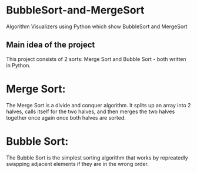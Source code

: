 # BubbleSort-and-MergeSort
Algorithm Visualizers using Python which show BubbleSort and MergeSort

Main idea of the project
------------------------
This project consists of 2 sorts: Merge Sort and Bubble Sort - both written in Python.
# Merge Sort:
The Merge Sort is a divide and conquer algorithm. It splits up an array into 2 halves, calls itself for the two halves, and then merges the two halves together once again once both halves are sorted.
# Bubble Sort:
The Bubble Sort is the simplest sorting algorithm that works by repreatedly swapping adjacent elements if they are in the wrong order.
